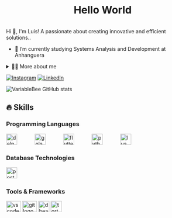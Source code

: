 <!--título-->
<div id="user-content-toc">
  <ul align="center">
    <summary><h1 style="display: inline-block">Hello World</h1></summary>
</div>

<!-- Presentation -->
<p>
  Hi 👋, I'm Luis! A passionate about creating innovative and efficient solutions..

  - 🌱 I’m currently studying Systems Analysis and Development at Anhanguera
</p>

<!-- Dropdown -->
<details>
  <summary>👨‍💻 More about me</summary>

  - 💬 I'm 20 years old and currently living in Brazil. I'm a software developer with experience in Delphi and PostgreSQL, using TortoiseSVN for version control. I also have knowledge of Python, Golang, Flutter, and Lua. I'm always looking to learn new technologies and improve my skills.

  - ⚡ I enjoy reading, watching movies, and gaming!
</details>

<!-- Links -->
[![Instagram](https://img.shields.io/badge/Instagram-E4405F?style=for-the-badge&logo=instagram&logoColor=white)](https://www.instagram.com/luiiss_otavio/)
[![LinkedIn](https://img.shields.io/badge/LinkedIn-0077B5?style=for-the-badge&logo=linkedin&logoColor=white)](https://www.linkedin.com/in/luis-ot%C3%A1vio-de-almeida-670a41235/)

<!-- GithubStats -->
![VariableBee GitHub stats](https://github-readme-stats.vercel.app/api?username=luisotaviodev&show_icons=true&theme=github_dark)

## 🔥 Skills
<!-- Skills: Programming Languages -->
  <div style="flex-basis: 48%;">
    <h3>Programming Languages</h3>
      <img src="https://cdn-icons-png.flaticon.com/256/5968/5968252.png" height="30" alt="delphi logo"  />
      <img width="40" />
      <img src="https://go.dev/blog/go-brand/Go-Logo/PNG/Go-Logo_Blue.png" height="30" alt="golang logo"  />
      <img width="40" />
      <img src="https://static-00.iconduck.com/assets.00/flutter-icon-512x512-k9y8x41t.png" height="30" alt="flutter logo"  />
      <img width="40" />
      <img src="https://cdn.jsdelivr.net/gh/devicons/devicon/icons/python/python-original.svg" height="30" alt="python logo"  />
      <img width="40" />
      <img src="https://upload.wikimedia.org/wikipedia/commons/thumb/c/cf/Lua-Logo.svg/1024px-Lua-Logo.svg.png" height="30" alt="lua logo"  />
  </div>
  
<!-- Skills: Database Technologies -->
<h3>Database Technologies</h3>
<div align="left">
<img src="https://upload.wikimedia.org/wikipedia/commons/thumb/2/29/Postgresql_elephant.svg/1985px-Postgresql_elephant.svg.png" height="30" alt="postgresql logo"  />
  <img width="40" />
</div>
<!-- Skills: Tools & Frameworks -->
<div style="flex-basis: 48%;">
    <h3>Tools & Frameworks</h3>
    <img align="center" height="30" width="40" src="https://cdn.jsdelivr.net/gh/devicons/devicon/icons/vscode/vscode-original.svg" alt="vscode logo">
    <img align="center" height="30" width="40" src="https://cdn.jsdelivr.net/gh/devicons/devicon/icons/git/git-original.svg" alt="git logo">
    <img align="center" height="30" width="30" src="https://raw.githubusercontent.com/wiki/dbeaver/dbeaver/images/dbeaver-head.png" alt="dbeaver logo">
    <img align="center" height="30" width="30" src="https://devpost.com.br/wp-content/uploads/2021/03/logo-256x256-1.png" alt="tortoise svn logo">
</div>
